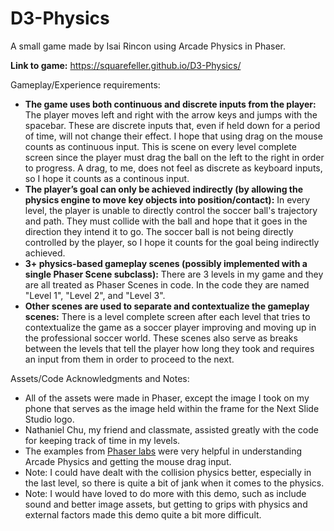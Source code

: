 # D3-Physics
A small game made by Isai Rincon using Arcade Physics in Phaser.

**Link to game:** https://squarefeller.github.io/D3-Physics/

Gameplay/Experience requirements:
- **The game uses both continuous and discrete inputs from the player:** The player moves left and right with the arrow keys and jumps with the spacebar. These are discrete inputs that, even if held down for a period of time, will not change their effect. I hope that using drag on the mouse counts as continuous input. This is scene on every level complete screen since the player must drag the ball on the left to the right in order to progress. A drag, to me, does not feel as discrete as keyboard inputs, so I hope it counts as a continous input. 
- **The player’s goal can only be achieved indirectly (by allowing the physics engine to move key objects into position/contact):** In every level, the player is unable to directly control the soccer ball's trajectory and path. They must collide with the ball and hope that it goes in the direction they intend it to go. The soccer ball is not being directly controlled by the player, so I hope it counts for the goal being indirectly achieved.
- **3+ physics-based gameplay scenes (possibly implemented with a single Phaser Scene subclass):** There are 3 levels in my game and they are all treated as Phaser Scenes in code. In the code they are named "Level 1", "Level 2", and "Level 3". 
- **Other scenes are used to separate and contextualize the gameplay scenes:** There is a level complete screen after each level that tries to contextualize the game as a soccer player improving and moving up in the professional soccer world. These scenes also serve as breaks between the levels that tell the player how long they took and requires an input from them in order to proceed to the next. 

Assets/Code Acknowledgments and Notes:
- All of the assets were made in Phaser, except the image I took on my phone that serves as the image held within the frame for the Next Slide Studio logo.
- Nathaniel Chu, my friend and classmate, assisted greatly with the code for keeping track of time in my levels. 
- The examples from [Phaser labs](https://labs.phaser.io/index.html) were very helpful in understanding Arcade Physics and getting the mouse drag input. 
- Note: I could have dealt with the collision physics better, especially in the last level, so there is quite a bit of jank when it comes to the physics. 
- Note: I would have loved to do more with this demo, such as include sound and better image assets, but getting to grips with physics and external factors made this demo quite a bit more difficult.
